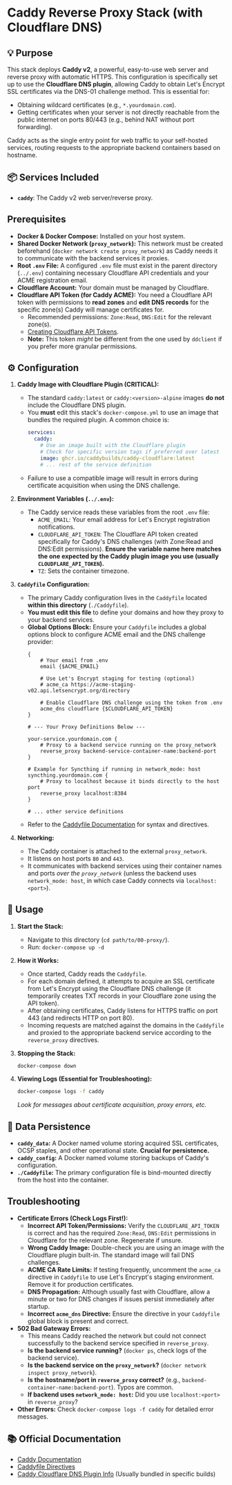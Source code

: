 # Caddy Reverse Proxy Stack (with Cloudflare DNS)

## 💡 Purpose

This stack deploys **Caddy v2**, a powerful, easy-to-use web server and reverse proxy with automatic HTTPS. This configuration is specifically set up to use the **Cloudflare DNS plugin**, allowing Caddy to obtain Let's Encrypt SSL certificates via the DNS-01 challenge method. This is essential for:

*   Obtaining wildcard certificates (e.g., `*.yourdomain.com`).
*   Getting certificates when your server is not directly reachable from the public internet on ports 80/443 (e.g., behind NAT without port forwarding).

Caddy acts as the single entry point for web traffic to your self-hosted services, routing requests to the appropriate backend containers based on hostname.

## 📦 Services Included

*   **`caddy`**: The Caddy v2 web server/reverse proxy.

## Prerequisites

*   **Docker & Docker Compose:** Installed on your host system.
*   **Shared Docker Network (`proxy_network`):** This network must be created beforehand (`docker network create proxy_network`) as Caddy needs it to communicate with the backend services it proxies.
*   **Root `.env` File:** A configured `.env` file must exist in the parent directory (`../.env`) containing necessary Cloudflare API credentials and your ACME registration email.
*   **Cloudflare Account:** Your domain must be managed by Cloudflare.
*   **Cloudflare API Token (for Caddy ACME):** You need a Cloudflare API token with permissions to **read zones** and **edit DNS records** for the specific zone(s) Caddy will manage certificates for.
    *   Recommended permissions: `Zone:Read`, `DNS:Edit` for the relevant zone(s).
    *   [Creating Cloudflare API Tokens](https://developers.cloudflare.com/fundamentals/api/reference/create-token/).
    *   **Note:** This token *might* be different from the one used by `ddclient` if you prefer more granular permissions.

## ⚙️ Configuration

1.  **Caddy Image with Cloudflare Plugin (CRITICAL):**
    *   The standard `caddy:latest` or `caddy:<version>-alpine` images **do not** include the Cloudflare DNS plugin.
    *   You **must** edit this stack's `docker-compose.yml` to use an image that bundles the required plugin. A common choice is:
        ```yaml
        services:
          caddy:
            # Use an image built with the Cloudflare plugin
            # Check for specific version tags if preferred over latest
            image: ghcr.io/caddybuilds/caddy-cloudflare:latest
            # ... rest of the service definition
        ```
    *   Failure to use a compatible image will result in errors during certificate acquisition when using the DNS challenge.

2.  **Environment Variables (`../.env`):**
    *   The Caddy service reads these variables from the root `.env` file:
        *   `ACME_EMAIL`: Your email address for Let's Encrypt registration notifications.
        *   `CLOUDFLARE_API_TOKEN`: The Cloudflare API token created specifically for Caddy's DNS challenges (with Zone:Read and DNS:Edit permissions). **Ensure the variable name here matches the one expected by the Caddy plugin image you use (usually `CLOUDFLARE_API_TOKEN`).**
        *   `TZ`: Sets the container timezone.

3.  **`Caddyfile` Configuration:**
    *   The primary Caddy configuration lives in the `Caddyfile` located **within this directory** (`./Caddyfile`).
    *   **You must edit this file** to define your domains and how they proxy to your backend services.
    *   **Global Options Block:** Ensure your `Caddyfile` includes a global options block to configure ACME email and the DNS challenge provider:
        ```caddyfile
        {
            # Your email from .env
            email {$ACME_EMAIL}

            # Use Let's Encrypt staging for testing (optional)
            # acme_ca https://acme-staging-v02.api.letsencrypt.org/directory

            # Enable Cloudflare DNS challenge using the token from .env
            acme_dns cloudflare {$CLOUDFLARE_API_TOKEN}
        }

        # --- Your Proxy Definitions Below ---

        your-service.yourdomain.com {
            # Proxy to a backend service running on the proxy_network
            reverse_proxy backend-service-container-name:backend-port
        }

        # Example for Syncthing if running in network_mode: host
        syncthing.yourdomain.com {
            # Proxy to localhost because it binds directly to the host port
            reverse_proxy localhost:8384
        }

        # ... other service definitions
        ```
    *   Refer to the [Caddyfile Documentation](https://caddyserver.com/docs/caddyfile) for syntax and directives.

4.  **Networking:**
    *   The Caddy container is attached to the external `proxy_network`.
    *   It listens on host ports `80` and `443`.
    *   It communicates with backend services using their container names and ports *over the `proxy_network`* (unless the backend uses `network_mode: host`, in which case Caddy connects via `localhost:<port>`).

## 🚀 Usage

1.  **Start the Stack:**
    *   Navigate to this directory (`cd path/to/00-proxy/`).
    *   Run: `docker-compose up -d`

2.  **How it Works:**
    *   Once started, Caddy reads the `Caddyfile`.
    *   For each domain defined, it attempts to acquire an SSL certificate from Let's Encrypt using the Cloudflare DNS challenge (it temporarily creates TXT records in your Cloudflare zone using the API token).
    *   After obtaining certificates, Caddy listens for HTTPS traffic on port 443 (and redirects HTTP on port 80).
    *   Incoming requests are matched against the domains in the `Caddyfile` and proxied to the appropriate backend service according to the `reverse_proxy` directives.

3.  **Stopping the Stack:**
    ```bash
    docker-compose down
    ```

4.  **Viewing Logs (Essential for Troubleshooting):**
    ```bash
    docker-compose logs -f caddy
    ```
    *Look for messages about certificate acquisition, proxy errors, etc.*

## 💾 Data Persistence

*   **`caddy_data`:** A Docker named volume storing acquired SSL certificates, OCSP staples, and other operational state. **Crucial for persistence.**
*   **`caddy_config`:** A Docker named volume storing backups of Caddy's configuration.
*   **`./Caddyfile`:** The primary configuration file is bind-mounted directly from the host into the container.

## Troubleshooting

*   **Certificate Errors (Check Logs First!):**
    *   **Incorrect API Token/Permissions:** Verify the `CLOUDFLARE_API_TOKEN` is correct and has the required `Zone:Read`, `DNS:Edit` permissions in Cloudflare for the relevant zone. Regenerate if unsure.
    *   **Wrong Caddy Image:** Double-check you are using an image *with* the Cloudflare plugin built-in. The standard image will fail DNS challenges.
    *   **ACME CA Rate Limits:** If testing frequently, uncomment the `acme_ca` directive in `Caddyfile` to use Let's Encrypt's staging environment. Remove it for production certificates.
    *   **DNS Propagation:** Although usually fast with Cloudflare, allow a minute or two for DNS changes if issues persist immediately after startup.
    *   **Incorrect `acme_dns` Directive:** Ensure the directive in your `Caddyfile` global block is present and correct.
*   **502 Bad Gateway Errors:**
    *   This means Caddy reached the network but could not connect successfully to the backend service specified in `reverse_proxy`.
    *   **Is the backend service running?** (`docker ps`, check logs of the backend service).
    *   **Is the backend service on the `proxy_network`?** (`docker network inspect proxy_network`).
    *   **Is the hostname/port in `reverse_proxy` correct?** (e.g., `backend-container-name:backend-port`). Typos are common.
    *   **If backend uses `network_mode: host`:** Did you use `localhost:<port>` in `reverse_proxy`?
*   **Other Errors:** Check `docker-compose logs -f caddy` for detailed error messages.

## 📚 Official Documentation

*   [Caddy Documentation](https://caddyserver.com/docs/)
*   [Caddyfile Directives](https://caddyserver.com/docs/caddyfile/directives)
*   [Caddy Cloudflare DNS Plugin Info](https://github.com/caddyserver/cloudflare-dns) (Usually bundled in specific builds)
